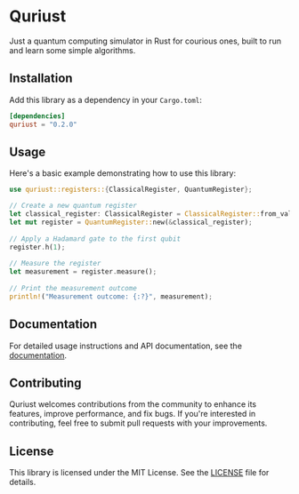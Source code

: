 # Quriust
Just a quantum computing simulator in Rust for courious ones, built to run and learn some simple algorithms. 

## Installation

Add this library as a dependency in your `Cargo.toml`:

```toml
[dependencies]
quriust = "0.2.0"
```

## Usage
Here's a basic example demonstrating how to use this library:

```rust
use quriust::registers::{ClassicalRegister, QuantumRegister};

// Create a new quantum register 
let classical_register: ClassicalRegister = ClassicalRegister::from_value(4, 1);
let mut register = QuantumRegister::new(&classical_register);
 
// Apply a Hadamard gate to the first qubit
register.h(1);
 
// Measure the register
let measurement = register.measure();
 
// Print the measurement outcome
println!("Measurement outcome: {:?}", measurement);
```

## Documentation
For detailed usage instructions and API documentation, see the [documentation](https://docs.rs/quriust/latest/quriust/index.html).

## Contributing
Quriust welcomes contributions from the community to enhance its features, improve performance, and fix bugs. If you're interested in contributing, feel free to submit pull requests with your improvements.

## License
This library is licensed under the MIT License. See the [LICENSE](https://github.com/ScipioneParmigiano/quriust/blob/main/LICENSE) file for details.
